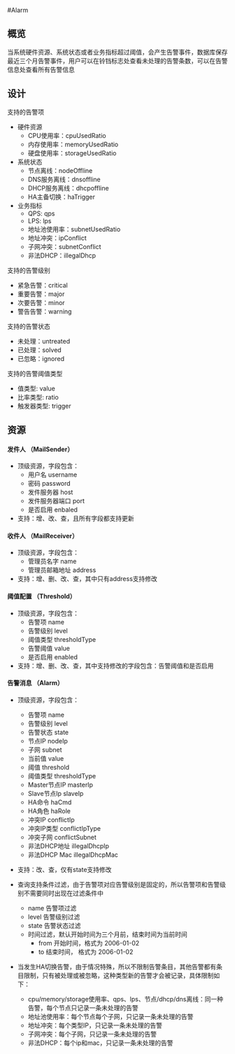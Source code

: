 #Alarm
## 概览
当系统硬件资源、系统状态或者业务指标超过阈值，会产生告警事件，数据库保存最近三个月告警事件，用户可以在铃铛标志处查看未处理的告警条数，可以在告警信息处查看所有告警信息

## 设计
支持的告警项

* 硬件资源
  * CPU使用率：cpuUsedRatio
  * 内存使用率：memoryUsedRatio
  * 硬盘使用率：storageUsedRatio
* 系统状态
  * 节点离线：nodeOffline
  * DNS服务离线：dnsoffline
  * DHCP服务离线：dhcpoffline
  * HA主备切换：haTrigger
* 业务指标
  * QPS: qps
  * LPS: lps
  * 地址池使用率：subnetUsedRatio
  * 地址冲突：ipConflict
  * 子网冲突：subnetConflict
  * 非法DHCP：illegalDhcp
  
支持的告警级别

* 紧急告警：critical
* 重要告警：major
* 次要告警：minor
* 警告告警：warning

支持的告警状态

* 未处理：untreated
* 已处理：solved
* 已忽略：ignored

支持的告警阈值类型

* 值类型: value
* 比率类型: ratio
* 触发器类型: trigger

## 资源
#### 发件人 （MailSender）
* 顶级资源，字段包含：
  * 用户名 username 
  * 密码 password 
  * 发件服务器 host 
  * 发件服务器端口 port 
  * 是否启用 enbaled
* 支持：增、改、查，且所有字段都支持更新

#### 收件人 （MailReceiver）
* 顶级资源，字段包含：
  * 管理员名字 name 
  * 管理员邮箱地址 address
* 支持：增、删、改、查，其中只有address支持修改

#### 阈值配置 （Threshold）
* 顶级资源，字段包含：
  * 告警项 name 
  * 告警级别 level 
  * 阈值类型 thresholdType
  * 告警阈值 value 
  * 是否启用 enabled
* 支持：增、删、改、查，其中支持修改的字段包含：告警阈值和是否启用

#### 告警消息 （Alarm）
* 顶级资源，字段包含：
  * 告警项 name
  * 告警级别 level
  * 告警状态 state
  * 节点IP nodeIp
  * 子网 subnet
  * 当前值 value
  * 阈值 threshold
  * 阈值类型 thresholdType 
  * Master节点IP masterIp
  * Slave节点Ip slaveIp
  * HA命令 haCmd
  * HA角色 haRole
  * 冲突IP conflictIp
  * 冲突IP类型 conflictIpType
  * 冲突子网 conflictSubnet
  * 非法DHCP地址 illegalDhcpIp
  * 非法DHCP Mac illegalDhcpMac

* 支持：改、查，仅有state支持修改
* 查询支持条件过滤，由于告警项对应告警级别是固定的，所以告警项和告警级别不需要同时出现在过滤条件中
  * name 告警项过滤
  * level 告警级别过滤
  * state 告警状态过滤
  * 时间过滤，默认开始时间为三个月前，结束时间为当前时间
    * from 开始时间，格式为 2006-01-02
    * to 结束时间， 格式为 2006-01-02
* 当发生HA切换告警，由于情况特殊，所以不限制告警条目，其他告警都有条目限制，只有被处理或被忽略，这种类型新的告警才会被记录，具体限制如下：
  * cpu/memory/storage使用率、qps、lps、节点/dhcp/dns离线：同一种告警，每个节点只记录一条未处理的告警
  * 地址池使用率：每个节点每个子网，只记录一条未处理的告警
  * 地址冲突：每个类型IP，只记录一条未处理的告警
  * 子网冲突：每个子网，只记录一条未处理的告警 
  * 非法DHCP：每个ip和mac，只记录一条未处理的告警

